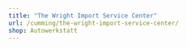 ```yaml
---
title: "The Wright Import Service Center"
url: /cumming/the-wright-import-service-center/
shop: Autowerkstatt
---
```

